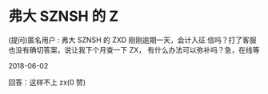 # 弗大 SZNSH 的 Z

(提问)匿名用户 : 弗大 SZNSH 的 ZXD 刚刚逾期一天，会计入征 信吗？打了客服也没有确切答案，说让我下个月查一下 ZX， 有什么办法可以弥补吗？急，在线等

2018-06-02

回答：这样不上 zx(0 赞)